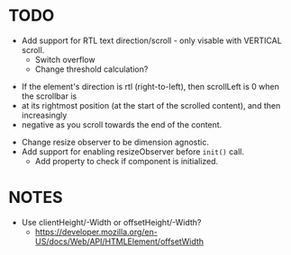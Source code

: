 # TODO
- Add support for RTL text direction/scroll - only visable with VERTICAL scroll.
  - Switch overflow
  - Change threshold calculation?

* If the element's direction is rtl (right-to-left), then scrollLeft is 0 when the scrollbar is
* at its rightmost position (at the start of the scrolled content), and then increasingly
* negative as you scroll towards the end of the content.

- Change resize observer to be dimension agnostic.
- Add support for enabling resizeObserver before `init()` call.
  - Add property to check if component is initialized.


# NOTES

- Use clientHeight/-Width or offsetHeight/-Width?
  - https://developer.mozilla.org/en-US/docs/Web/API/HTMLElement/offsetWidth